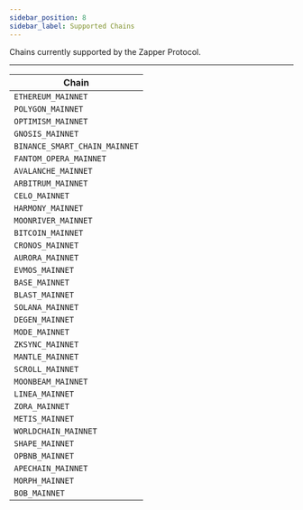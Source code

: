 ```yaml
---
sidebar_position: 8
sidebar_label: Supported Chains
---
```


Chains currently supported by the Zapper Protocol.

---

| Chain      |  
| ----------- |
| `ETHEREUM_MAINNET`      |
| `POLYGON_MAINNET`      |
| `OPTIMISM_MAINNET`      |
| `GNOSIS_MAINNET`      |
| `BINANCE_SMART_CHAIN_MAINNET`      |
| `FANTOM_OPERA_MAINNET`      |
| `AVALANCHE_MAINNET`      |
| `ARBITRUM_MAINNET`      |
| `CELO_MAINNET`      |
| `HARMONY_MAINNET`      |
| `MOONRIVER_MAINNET`      |
| `BITCOIN_MAINNET`      |
| `CRONOS_MAINNET`      |
| `AURORA_MAINNET`      |
| `EVMOS_MAINNET`      |
| `BASE_MAINNET`      |
| `BLAST_MAINNET`      |
| `SOLANA_MAINNET`      |
| `DEGEN_MAINNET`      |
| `MODE_MAINNET`      |
| `ZKSYNC_MAINNET`      |
| `MANTLE_MAINNET`      |
| `SCROLL_MAINNET`      |
| `MOONBEAM_MAINNET`      |
| `LINEA_MAINNET`      |
| `ZORA_MAINNET`      |
| `METIS_MAINNET`      |
| `WORLDCHAIN_MAINNET`      |
| `SHAPE_MAINNET`      |
| `OPBNB_MAINNET`      |
| `APECHAIN_MAINNET`      |
| `MORPH_MAINNET`      |
| `BOB_MAINNET`      |
